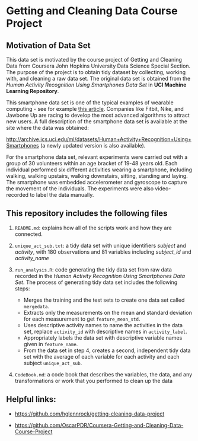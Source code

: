 # Getting and Cleaning Data Course Project

## Motivation of Data Set
This data set is motivated by the course project of Getting and Cleaning Data from Coursera John Hopkins University Data Science Special Section. The purpose of the project is to obtain tidy dataset by collecting, working with, and cleaning a raw data set. The original data set is obtained from the *Human Activity Recognition Using Smartphones Data Set* in **UCI Machine Learning Repository**.

This smartphone data set is one of the typical examples of wearable computing - see for example [this article](http://www.insideactivitytracking.com/data-science-activity-tracking-and-the-battle-for-the-worlds-top-sports-brand/). Companies like Fitbit, Nike, and Jawbone Up are racing to develop the most advanced algorithms to attract new users. A full description of the smartphone data set is available at the site where the data was obtained:

http://archive.ics.uci.edu/ml/datasets/Human+Activity+Recognition+Using+Smartphones (a newly updated version is also available).

For the smartphone data set, relevant experiments were carried out with a group of 30 volunteers within an age bracket of 19-48 years old. Each individual performed six different activities wearing a smartphone, including walking, walking upstairs, walking downstairs, sitting, standing and laying. The smartphone was embedded accelerometer and gyroscope to capture the movement of the individuals. The experiments were also video-recorded to label the data manually. 

## This repository includes the following files

1. `README.md`: explains how all of the scripts work and how they are connected.

2. `unique_act_sub.txt`: a tidy data set with unique identifiers *subject* and *activity*, with 180 observations and 81 variables including *subject_id* and *activity_name*

3. `run_analysis.R`: code generating the tidy data set from raw data recorded in the *Human Activity Recognition Using Smartphones Data Set*. The process of generating tidy data set includes the following steps:

   - Merges the training and the test sets to create one data set called `mergedata`.
   - Extracts only the measurements on the mean and standard deviation for each measurement to get `feature_mean_std`.
   - Uses descriptive activity names to name the activities in the data set, replace `activity_id` with descriptive names in `activity_label`.
   - Appropriately labels the data set with descriptive variable names given in `feature_name`.
   - From the data set in step 4, creates a second, independent tidy data set with the average of each variable for each activity and each subject `unique_act_sub`.

4. `CodeBook.md`: a code book that describes the variables, the data, and any transformations or work that you performed to clean up the data

## Helpful links:

- <https://github.com/hglennrock/getting-cleaning-data-project>

- <https://github.com/OscarPDR/Coursera-Getting-and-Cleaning-Data-Course-Project>
